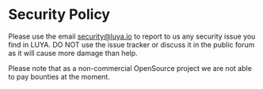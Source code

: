 # Security Policy

Please use the email security@luya.io to report to us any security issue you find in LUYA.
DO NOT use the issue tracker or discuss it in the public forum as it will cause more damage than help.

Please note that as a non-commercial OpenSource project we are not able to pay bounties at the moment.
